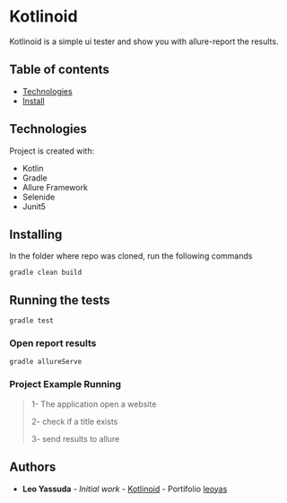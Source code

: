# Kotlinoid

Kotlinoid is a simple ui tester and show you with allure-report the results.

## Table of contents
* [Technologies](#technologies)
* [Install](#installing) 

## Technologies
Project is created with:
* Kotlin
* Gradle
* Allure Framework
* Selenide
* Junit5

## Installing

In the folder where repo was cloned, run the following commands

```
gradle clean build
```

## Running the tests

```
gradle test
```

### Open report results

```
gradle allureServe
```

### Project Example Running

> 1- The application open a website
>
> 2- check if a title exists
>
> 3- send results to allure
> 

## Authors

* **Leo Yassuda** - *Initial work* - [Kotlinoid](https://github.com/leoyassuda/kotlinoid) - Portifolio [leoyas](https://leoyas.com)
